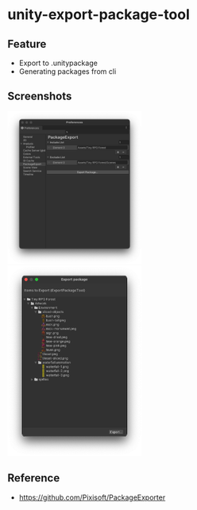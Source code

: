 # unity-export-package-tool

## Feature

- Export to .unitypackage
- Generating packages from cli

## Screenshots

<img src="img/editor.png" alt="editor" width="270" /> <img src="img/window.png" alt="window" width="270" />

## Reference

- https://github.com/Pixisoft/PackageExporter
